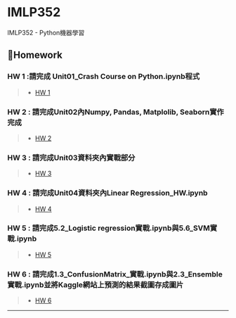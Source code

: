 # IMLP352
IMLP352 - Python機器學習
## 🌵Homework
### HW 1 :請完成 Unit01_Crash Course on Python.ipynb程式
>* [HW 1](HW1/hw1.md)
### HW 2 : 請完成Unit02內Numpy, Pandas, Matplolib, Seaborn實作完成
>* [HW 2](HW2/hw2.md)
### HW 3 : 請完成Unit03資料夾內實戰部分
>* [HW 3](https://youtu.be/ul2pSPfx13g)
### HW 4 : 請完成Unit04資料夾內Linear Regression_HW.ipynb
>* [HW 4](https://youtu.be/ftV4RhYZROA)
### HW 5 : 請完成5.2_Logistic regression實戰.ipynb與5.6_SVM實戰.ipynb
>* [HW 5](https://youtu.be/PlnvsDTLvRE)
### HW 6 : 請完成1.3_ConfusionMatrix_實戰.ipynb與2.3_Ensemble實戰.ipynb並將Kaggle網站上預測的結果截圖存成圖片
>* [HW 6](https://youtu.be/0Nl0pmzkO64)
---
